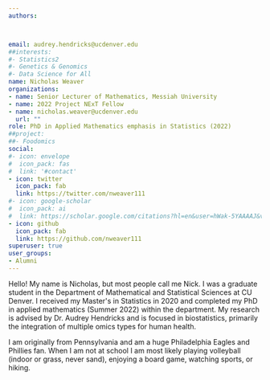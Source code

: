 ```yaml
---
authors: 



email: audrey.hendricks@ucdenver.edu
##interests:
#- Statistics2
#- Genetics & Genomics
#- Data Science for All
name: Nicholas Weaver
organizations:
- name: Senior Lecturer of Mathematics, Messiah University
- name: 2022 Project NExT Fellow
- name: nicholas.weaver@ucdenver.edu
  url: ""
role: PhD in Applied Mathematics emphasis in Statistics (2022)
##project:
##- Foodomics
social:
#- icon: envelope
#  icon_pack: fas
#  link: '#contact'
- icon: twitter
  icon_pack: fab
  link: https://twitter.com/nweaver111
#- icon: google-scholar
#  icon_pack: ai
#  link: https://scholar.google.com/citations?hl=en&user=hWak-5YAAAAJ&view_op=list_works
- icon: github
  icon_pack: fab
  link: https://github.com/nweaver111
superuser: true
user_groups:
- Alumni
---
```

Hello! My name is Nicholas, but most people call me Nick. I was a graduate student in the Department of Mathematical and Statistical Sciences at CU Denver. I received my Master's in Statistics in 2020 and completed my PhD in applied mathematics (Summer 2022) within the department. My research is advised by Dr. Audrey Hendricks and is focused in biostatistics, primarily the integration of multiple omics types for human health. 

I am originally from Pennsylvania and am a huge Philadelphia Eagles and Phillies fan. When I am not at school I am most likely playing volleyball (indoor or grass, never sand), enjoying a board game, watching sports, or hiking.

